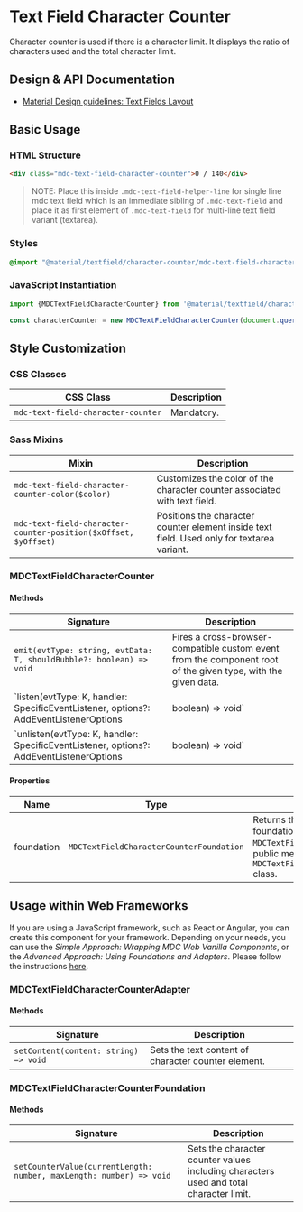 <!--docs:
title: "Text Field Character Counter"
layout: detail
section: components
excerpt: "Character counter displays the ratio of characters used and the total character limit"
iconId: text_field
path: /catalog/input-controls/text-field/character-counter/
-->

# Text Field Character Counter

Character counter is used if there is a character limit. It displays the ratio of characters used and the total character limit.

## Design & API Documentation

<ul class="icon-list">
  <li class="icon-list-item icon-list-item--spec">
    <a href="https://material.io/go/design-text-fields#text-fields-layout">Material Design guidelines: Text Fields Layout</a>
  </li>
</ul>

## Basic Usage

### HTML Structure

```html
<div class="mdc-text-field-character-counter">0 / 140</div>
```

> NOTE: Place this inside `.mdc-text-field-helper-line` for single line mdc text field which is an immediate sibling of `.mdc-text-field` and
> place it as first element of `.mdc-text-field` for multi-line text field variant (textarea).

### Styles

```scss
@import "@material/textfield/character-counter/mdc-text-field-character-counter";
```

### JavaScript Instantiation

```js
import {MDCTextFieldCharacterCounter} from '@material/textfield/character-counter';

const characterCounter = new MDCTextFieldCharacterCounter(document.querySelector('.mdc-text-field-character-counter'));
```

## Style Customization

### CSS Classes

CSS Class | Description
--- | ---
`mdc-text-field-character-counter` | Mandatory.

### Sass Mixins

Mixin | Description
--- | ---
`mdc-text-field-character-counter-color($color)` | Customizes the color of the character counter associated with text field.
`mdc-text-field-character-counter-position($xOffset, $yOffset)` | Positions the character counter element inside text field. Used only for textarea variant.

<!-- docgen-tsdoc-replacer:start __DO NOT EDIT, This section is automatically generated__ -->
### MDCTextFieldCharacterCounter
#### Methods

Signature | Description
--- | ---
`emit(evtType: string, evtData: T, shouldBubble?: boolean) => void` | Fires a cross-browser-compatible custom event from the component root of the given type, with the given data.
`listen(evtType: K, handler: SpecificEventListener<K>, options?: AddEventListenerOptions | boolean) => void` | Wrapper method to add an event listener to the component's root element. This is most useful when listening for custom events.
`unlisten(evtType: K, handler: SpecificEventListener<K>, options?: AddEventListenerOptions | boolean) => void` | Wrapper method to remove an event listener to the component's root element. This is most useful when unlistening for custom events.

#### Properties

Name | Type | Description
--- | --- | ---
foundation | `MDCTextFieldCharacterCounterFoundation` | Returns the character counter's foundation. This allows the parent `MDCTextField` component to access the public methods on the `MDCTextFieldCharacterCounterFoundation` class.

## Usage within Web Frameworks

If you are using a JavaScript framework, such as React or Angular, you can create this component for your framework. Depending on your needs, you can use the _Simple Approach: Wrapping MDC Web Vanilla Components_, or the _Advanced Approach: Using Foundations and Adapters_. Please follow the instructions [here](../../docs/integrating-into-frameworks.md).

### MDCTextFieldCharacterCounterAdapter
#### Methods

Signature | Description
--- | ---
`setContent(content: string) => void` | Sets the text content of character counter element.

### MDCTextFieldCharacterCounterFoundation
#### Methods

Signature | Description
--- | ---
`setCounterValue(currentLength: number, maxLength: number) => void` | Sets the character counter values including characters used and total character limit.


<!-- docgen-tsdoc-replacer:end -->
